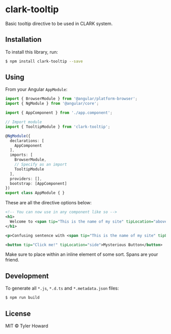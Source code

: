 # clark-tooltip

Basic tooltip directive to be used in CLARK system.

## Installation

To install this library, run:

```bash
$ npm install clark-tooltip --save
```

## Using

From your Angular `AppModule`:

```typescript
import { BrowserModule } from '@angular/platform-browser';
import { NgModule } from '@angular/core';

import { AppComponent } from './app.component';

// Import module
import { TooltipModule } from 'clark-tooltip';

@NgModule({
  declarations: [
    AppComponent
  ],
  imports: [
    BrowserModule,
    // Specify as an import
    TooltipModule
  ],
  providers: [],
  bootstrap: [AppComponent]
})
export class AppModule { }
```

These are all the directive options below:
```xml
<!-- You can now use in any component like so -->
<h1>
  Welcome to <span tip="This is the name of my site" tipLocation="above">{{strangeTitle}}</span>!
</h1>

<p>Confusing sentence with <span tip="This is the name of my site" tipLocation="above">words</span></p>

<button tip="Click me!" tipLocation="side">Mysterious Button</button>

```
Make sure to place within an inline element of some sort. Spans are your friend.

## Development

To generate all `*.js`, `*.d.ts` and `*.metadata.json` files:

```bash
$ npm run build
```

## License

MIT © Tyler Howard
